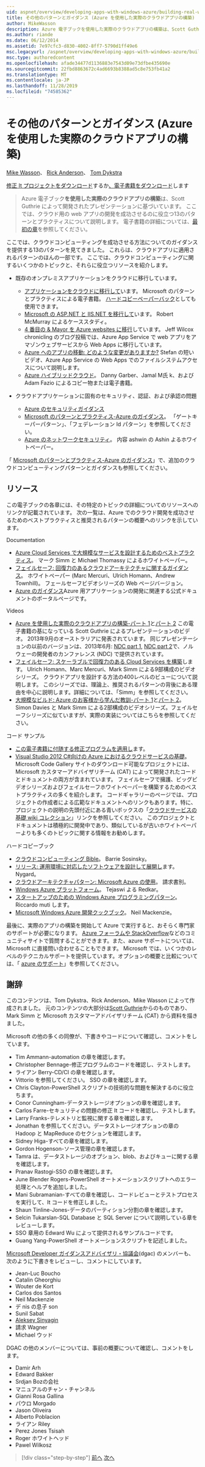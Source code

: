 ```yaml
---
uid: aspnet/overview/developing-apps-with-windows-azure/building-real-world-cloud-apps-with-windows-azure/more-patterns-and-guidance
title: その他のパターンとガイダンス (Azure を使用した実際のクラウドアプリの構築) |Microsoft Docs
author: MikeWasson
description: Azure 電子ブックを使用した実際のクラウドアプリの構築は、Scott Guthrie によって開発されたプレゼンテーションに基づいています。 13のパターンとベストプラクティスについて説明します。
ms.author: riande
ms.date: 06/12/2014
ms.assetid: 7e97cfc3-d830-4002-8ff7-5790d1ff49e6
msc.legacyurl: /aspnet/overview/developing-apps-with-windows-azure/building-real-world-cloud-apps-with-windows-azure/more-patterns-and-guidance
msc.type: authoredcontent
ms.openlocfilehash: afade34477d1136883e7543d09e73dfbe435690e
ms.sourcegitcommit: 22fbd8863672c4ad6693b8388ad5c8e753fb41a2
ms.translationtype: MT
ms.contentlocale: ja-JP
ms.lasthandoff: 11/28/2019
ms.locfileid: "74585362"
---
```

# <a name="more-patterns-and-guidance-building-real-world-cloud-apps-with-azure"></a>その他のパターンとガイダンス (Azure を使用した実際のクラウドアプリの構築)

[Mike Wasson](https://github.com/MikeWasson)、 [Rick Anderson]((https://twitter.com/RickAndMSFT))、 [Tom Dykstra](https://github.com/tdykstra)

[修正 It プロジェクトをダウンロード](https://code.msdn.microsoft.com/Fix-It-app-for-Building-cdd80df4)するか[、電子書籍をダウンロード](https://blogs.msdn.com/b/microsoft_press/archive/2014/07/23/free-ebook-building-cloud-apps-with-microsoft-azure.aspx)します

> Azure 電子ブック**を使用した実際のクラウドアプリの構築**は、Scott Guthrie によって開発されたプレゼンテーションに基づいています。 ここでは、クラウド用の web アプリの開発を成功させるのに役立つ13のパターンとプラクティスについて説明します。 電子書籍の詳細については、[最初の章](introduction.md)を参照してください。

ここでは、クラウドコンピューティングを成功させる方法についてのガイダンスを提供する13のパターンを見てきました。 これらは、クラウドアプリに適用されるパターンのほんの一部です。 ここでは、クラウドコンピューティングに関するいくつかのトピックと、それらに役立つリソースを紹介します。

- 既存のオンプレミスアプリケーションをクラウドに移行しています。 

    - [アプリケーションをクラウドに移行して](https://msdn.microsoft.com/library/ff728592.aspx)います。 Microsoft のパターンとプラクティスによる電子書籍。 [ハードコピーペーパーバック](https://www.amazon.com/dp/1621140202)としても使用できます。
    - [Microsoft の ASP.NET と IIS.NET を移行して](https://go.microsoft.com/fwlink/?LinkId=400656)います。 Robert McMurray によるケーススタディ。
    - [4 番目の &amp; Mayor を Azure websites に移行](http://www.jeff.wilcox.name/2013/04/4thandmayor-azure-websites/)しています。 Jeff Wilcox chronicling のブログ投稿では、Azure App Service で web アプリをアマゾンウェブサービスから Web Apps に移行しています。
    - [Azure へのアプリの移動: どのような変更がありますか?](https://azure.microsoft.com/documentation/videos/web-sites-internals-and-the-file-system/) Stefan の短いビデオ、Azure App Service の Web Apps でのファイルシステムアクセスについて説明します。
    - [Azure ハイブリッドクラウド](https://www.amazon.com/dp/B00EOP4UQW)。 Danny Garber、Jamal M氏 k、および Adam Fazio によるコピー物または電子書籍。
- クラウドアプリケーションに固有のセキュリティ、認証、および承認の問題

    - [Azure のセキュリティガイダンス](https://azure.microsoft.com/blog/2014/02/10/best-practices-windows-azure-websites-waws/)
    - [Microsoft のパターンとプラクティス-Azure のガイダンス](https://msdn.microsoft.com/library/dn568099.aspx)。 「ゲートキーパーパターン」、「フェデレーション Id パターン」を参照してください。
    - [Azure のネットワークセキュリティ](https://download.microsoft.com/download/4/3/9/43902EC9-410E-4875-8800-0788BE146A3D/Windows%20Azure%20Network%20Security%20Whitepaper%20-%20FINAL.docx)。 内容 ashwin の Ashin よるホワイトペーパー。

「 [Microsoft のパターンとプラクティス-Azure のガイダンス](https://msdn.microsoft.com/library/dn568099.aspx)」で、追加のクラウドコンピューティングパターンとガイダンスも参照してください。

<a id="resources"></a>
## <a name="resources"></a>リソース

この電子ブックの各章には、その特定のトピックの詳細についてのリソースへのリンクが記載されています。 次の一覧は、Azure でのクラウド開発を成功させるためのベストプラクティスと推奨されるパターンの概要へのリンクを示しています。

Documentation

- [Azure Cloud Services で大規模なサービスを設計するためのベストプラクティス](https://msdn.microsoft.com/library/windowsazure/jj717232.aspx)。 マーク Simm と Michael Thomassy によるホワイトペーパー。
- [フェイルセーフ: 回復力のあるクラウドアーキテクチャに関するガイダンス](https://msdn.microsoft.com/library/windowsazure/jj853352.aspx)。 ホワイトペーパー (Marc Mercuri、Ulrich Homann、Andrew Townhill)。 フェールセーフビデオシリーズの Web ページバージョン。
- [Azure のガイダンス](https://azure.microsoft.com/develop/net/guidance/)Azure 用アプリケーションの開発に関連する公式ドキュメントのポータルページです。

Videos

- [Azure を使用した実際のクラウドアプリの構築-パート 1](https://channel9.msdn.com/Events/TechEd/Australia/2013/AZR324)と[パート 2](https://channel9.msdn.com/Events/TechEd/Australia/2013/AZR325) この電子書籍の基になっている Scott Guthrie によるプレゼンテーションのビデオ。 2013年9月のオーストラリアに発表されています。 同じプレゼンテーションの以前のバージョンは、2013年6月: [NDC part 1](http://vimeo.com/68215538), [NDC part 2](http://vimeo.com/68215602)で、ノルウェーの開発者のカンファレンス (NDC) で提供されています。
- [フェイルセーフ: スケーラブルで回復力のある Cloud Services を構築](https://channel9.msdn.com/Series/FailSafe)します。 Ulrich Homann、Marc Mercuri、Mark Simm による9部構成のビデオシリーズ。 クラウドアプリを設計する方法の400レベルのビューについて説明します。 このシリーズでは、理論上、推奨されるパターンの背後にある理由を中心に説明します。詳細については、「Simm」を参照してください。
- [大規模なビルド: Azure のお客様から学んだ教訓-パート 1](https://channel9.msdn.com/Events/Build/2012/3-029)と[パート 2](https://channel9.msdn.com/Events/Build/2012/3-030)。 Simon Davies と Mark Simm による2部構成のビデオシリーズ。フェイルセーフシリーズに似ていますが、実際の実装についてはこちらを参照してください。

コード サンプル

- [この電子書籍に付随する修正プログラムを適用し](https://code.msdn.microsoft.com/Fix-It-app-for-Building-cdd80df4?cdn_id=2013-12-03-002)ます。
- [Visual Studio 2012 C#向けの Azure におけるクラウドサービスの基礎](https://aka.ms/csf)。 Microsoft Code Gallery サイトのダウンロード可能なプロジェクトには、Microsoft カスタマーアドバイザリチーム (CAT) によって開発されたコードとドキュメントの両方が含まれています。 フェイルセーフで擁護、ビッグビデオシリーズおよびフェイルセーフホワイトペーパーを構築するためのベストプラクティスの多くを紹介します。 コードギャラリーのページでは、プロジェクトの作成者による広範なドキュメントへのリンクもあります。特に、プロジェクトの説明の先頭付近にある青いボックスの「[クラウドサービスの基礎 wiki コレクション](https://social.technet.microsoft.com/wiki/contents/articles/17987.cloud-service-fundamentals.aspx)」リンクを参照してください。 このプロジェクトとドキュメントは積極的に開発中であり、類似しているが古いホワイトペーパーよりも多くのトピックに関する情報をお勧めします。

ハードコピーブック

- [クラウドコンピューティング Bible](https://www.amazon.com/dp/0470903562)。 Barrie Sosinsky。
- [リリース: 運用環境に対応したソフトウェアを設計して展開し](https://www.amazon.com/Release-It-Production-Ready-Pragmatic-Programmers/dp/0978739213)ます。 Nygard。
- [クラウドアーキテクチャパターン: Microsoft Azure の使用](http://shop.oreilly.com/product/0636920023777.do)。 請求書別。
- [Windows Azure プラットフォーム](https://www.amazon.com/dp/1430235632)。 Tejaswi よる Redkar。
- [スタートアップのための Windows Azure プログラミングパターン](https://www.amazon.com/dp/1849685606)。 Riccardo muti します。
- [Microsoft Windows Azure 開発クックブック](https://www.amazon.com/dp/1849682224)。 Neil Mackenzie。

最後に、実際のアプリの構築を開始して Azure で実行すると、おそらく専門家のサポートが必要になります。 [Azure フォーラムや StackOverflow](https://azure.microsoft.com/support/forums/)などのコミュニティサイトで質問することができます。また、azure サポートについては、Microsoft に直接問い合わせることもできます。 Microsoft では、いくつかのレベルのテクニカルサポートを提供しています。オプションの概要と比較については、「 [azure のサポート](https://azure.microsoft.com/support/plans/)」を参照してください。

<a id="acknowledgments"></a>
## <a name="acknowledgments"></a>謝辞

このコンテンツは、Tom Dykstra、Rick Anderson、Mike Wasson によって作成されました。 元のコンテンツの大部分は[Scott Guthrie](https://weblogs.asp.net/scottgu/)からのものであり、Mark Simm と Microsoft カスタマーアドバイザリチーム (CAT) から資料を描きました。

Microsoft の他の多くの同僚が、下書きやコードについて確認し、コメントをしています。

- Tim Ammann-automation の章を確認します。
- Christopher Bennage-修正プログラムのコードを確認し、テストします。
- ライアン Berry-CD/CI の章を確認します。
- Vittorio を参照してください。 SSO の章を確認します。
- Chris Clayton-PowerShell スクリプトの技術的な問題を解決するのに役立ちます。
- Conor Cunningham-データストレージオプションの章を確認します。
- Carlos Farre-セキュリティの問題の修正 It コードを確認し、テストします。
- Larry Franks-テレメトリと監視に関する章を確認します。
- Jonathan を参照してください。データストレージオプションの章の Hadoop と MapReduce のセクションを確認します。
- Sidney Higa-すべての章を確認します。
- Gordon Hogenson-ソース管理の章を確認します。
- Tamra は、データストレージのオプション、blob、およびキューに関する章を確認します。
- Pranav Rastogi-SSO の章を確認します。
- June Blender Rogers-PowerShell オートメーションスクリプトへのエラー処理とヘルプを追加しました。
- Mani Subramanian-すべての章を確認し、コードレビューとテストプロセスを実行して、It コードを修正しました。
- Shaun Tinline-Jones-データのパーティション分割の章を確認します。
- Selcin Tukarslan-SQL Database と SQL Server について説明している章をレビューします。
- SSO 章用の Edward Wu によって提供されるサンプルコードです。
- Guang Yang-PowerShell オートメーションスクリプトを記述しました。

[Microsoft Developer ガイダンスアドバイザリ・協議会](https://aka.ms/DGAC)(dgac) のメンバーも、次のように下書きをレビューし、コメントにしています。

- Jean-Luc Boucho
- Catalin Gheorghiu
- Wouter de Kort
- Carlos dos Santos
- Neil Mackenzie
- デ nis の息子 son
- Sunil Sabat
- [Aleksey Sinyagin](http://www.linkedin.com/in/sinyagin)
- 請求 Wagner
- Michael ウッド

DGAC の他のメンバーについては、事前の概要について確認し、コメントをします。

- Damir Arh
- Edward Bakker
- Srdjan Bozの会社
- マニュアルのチャン・チャンネル
- Gianni Rosa Gallina
- パウロ Morgado
- Jason Oliveira
- Alberto Poblacion
- ライアン Riley
- Perez Jones Tsisah
- Roger ホワイトヘッド
- Pawel Wilkosz

> [!div class="step-by-step"]
> [前へ](queue-centric-work-pattern.md)
> [次へ](the-fix-it-sample-application.md)
